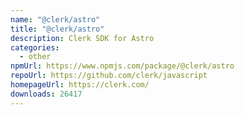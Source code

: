 ```yaml
---
name: "@clerk/astro"
title: "@clerk/astro"
description: Clerk SDK for Astro
categories:
  - other
npmUrl: https://www.npmjs.com/package/@clerk/astro
repoUrl: https://github.com/clerk/javascript
homepageUrl: https://clerk.com/
downloads: 26417
---
```

